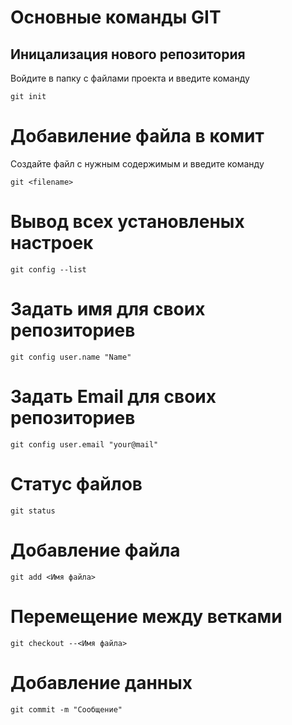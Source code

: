 # Основные команды GIT

## Иницализация нового репозитория

Войдите в папку с файлами проекта и введите команду

    git init
    
# Добавиление файла в комит 

Создайте файл с нужным содержимым и введите команду 

    git <filename>

# Вывод всех установленых настроек

    git config --list

# Задать имя для своих репозиториев

    git config user.name "Name"

# Задать Email для своих репозиториев

    git config user.email "your@mail"

# Статус файлов

    git status

# Добавление файла 

    git add <Имя файла>

# Перемещение между ветками

    git checkout --<Имя файла>

# Добавление данных

    git commit -m "Сообщение"